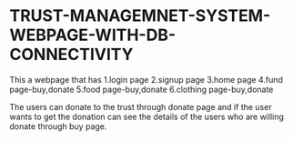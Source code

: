 # TRUST-MANAGEMNET-SYSTEM-WEBPAGE-WITH-DB-CONNECTIVITY

This a webpage that has
1.login page
2.signup page
3.home page
4.fund page-buy,donate 
5.food page-buy,donate 
6.clothing page-buy,donate 

The users can donate to the trust through donate page and if the user wants to get the donation can see the details of the users who are willing donate
through buy page.


